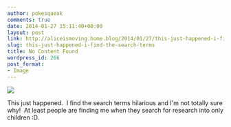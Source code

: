 ```yaml
---
author: pokesqueak
comments: true
date: 2014-01-27 15:11:40+00:00
layout: post
link: http://aliceismoving.home.blog/2014/01/27/this-just-happened-i-find-the-search-terms/
slug: this-just-happened-i-find-the-search-terms
title: No Content Found
wordpress_id: 266
post_format:
- Image
---
```


![](https://aliceismovinghome.files.wordpress.com/2018/12/tumblr_n02fjg4OBa1t81nb0o1_1280.png)

This just happened.  I find the search terms hilarious and I'm not totally sure why!  At least people are finding me when they search for research into only children :D.
